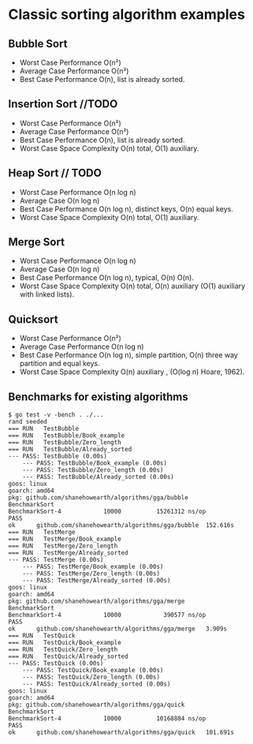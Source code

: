 # Classic sorting algorithm examples
## Bubble Sort
* Worst Case Performance O(n²)
* Average Case Performance O(n²)
* Best Case Performance O(n), list is already sorted.

## Insertion Sort //TODO
* Worst Case Performance O(n²)
* Average Case Performance O(n²)
* Best Case Performance O(n), list is already sorted.
* Worst Case Space Complexity O(n) total, O(1) auxiliary.

## Heap Sort // TODO
* Worst Case Performance O(n log n)
* Average Case O(n log n)
* Best Case Performance O(n log n), distinct keys, O(n) equal keys.
* Worst Case Space Complexity O(n) total, O(1) auxiliary.

## Merge Sort
* Worst Case Performance O(n log n)
* Average Case O(n log n)
* Best Case Performance O(n log n), typical, O(n) O(n).
* Worst Case Space Complexity O(n) total, O(n) auxiliary (O(1) auxiliary with linked lists).

## Quicksort
* Worst Case Performance O(n²)
* Average Case Performance O(n log n)
* Best Case Performance O(n log n), simple partition, O(n) three way partition and equal keys.
* Worst Case Space Complexity O(n) auxiliary , (O(log n) Hoare, 1962).

## Benchmarks for existing algorithms
``` shell
$ go test -v -bench . ./...
rand seeded
=== RUN   TestBubble
=== RUN   TestBubble/Book_example
=== RUN   TestBubble/Zero_length
=== RUN   TestBubble/Already_sorted
--- PASS: TestBubble (0.00s)
    --- PASS: TestBubble/Book_example (0.00s)
    --- PASS: TestBubble/Zero_length (0.00s)
    --- PASS: TestBubble/Already_sorted (0.00s)
goos: linux
goarch: amd64
pkg: github.com/shanehowearth/algorithms/gga/bubble
BenchmarkSort
BenchmarkSort-4            10000          15261312 ns/op
PASS
ok      github.com/shanehowearth/algorithms/gga/bubble  152.616s
=== RUN   TestMerge
=== RUN   TestMerge/Book_example
=== RUN   TestMerge/Zero_length
=== RUN   TestMerge/Already_sorted
--- PASS: TestMerge (0.00s)
    --- PASS: TestMerge/Book_example (0.00s)
    --- PASS: TestMerge/Zero_length (0.00s)
    --- PASS: TestMerge/Already_sorted (0.00s)
goos: linux
goarch: amd64
pkg: github.com/shanehowearth/algorithms/gga/merge
BenchmarkSort
BenchmarkSort-4            10000            390577 ns/op
PASS
ok      github.com/shanehowearth/algorithms/gga/merge   3.909s
=== RUN   TestQuick
=== RUN   TestQuick/Book_example
=== RUN   TestQuick/Zero_length
=== RUN   TestQuick/Already_sorted
--- PASS: TestQuick (0.00s)
    --- PASS: TestQuick/Book_example (0.00s)
    --- PASS: TestQuick/Zero_length (0.00s)
    --- PASS: TestQuick/Already_sorted (0.00s)
goos: linux
goarch: amd64
pkg: github.com/shanehowearth/algorithms/gga/quick
BenchmarkSort
BenchmarkSort-4            10000          10168884 ns/op
PASS
ok      github.com/shanehowearth/algorithms/gga/quick   101.691s
```
